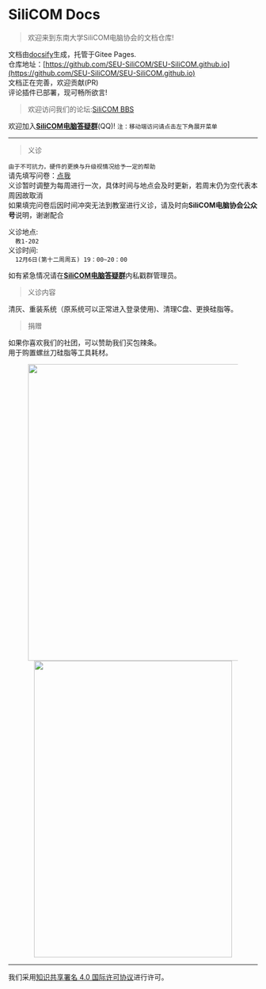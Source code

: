 # SiliCOM Docs

> 欢迎来到东南大学SiliCOM电脑协会的文档仓库!  

文档由[docsify](https://docsify.js.org/)生成，托管于Gitee Pages.  
仓库地址：[https://github.com/SEU-SiliCOM/SEU-SiliCOM.github.io](https://github.com/SEU-SiliCOM/SEU-SiliCOM.github.io)  
文档正在完善，欢迎贡献(PR)  
评论插件已部署，现可畅所欲言!  

> 欢迎访问我们的论坛:[SiliCOM BBS](https://rtfm.top/)

欢迎加入[**SiliCOM电脑答疑群**](https://qm.qq.com/cgi-bin/qm/qr?k=mAa_jeGQf3mkVqX0DBVvOmHzWXnSUcRB&jump_from=webapi&authKey=dCZkjIlbEIClYvl3ziEV2tb+QO8zGiuSzgpwNj7ckAPpeLKn3h66tY+McKgyTAqB)(QQ)! 
`注：移动端访问请点击左下角展开菜单`  

***
> 义诊  
  
`由于不可抗力，硬件的更换与升级视情况给予一定的帮助`  
请先填写问卷：[点我](https://docs.qq.com/form/page/DSnBqUnpFeW1acU1S?_w_tencentdocx_form=1)  
义诊暂时调整为每周进行一次，具体时间与地点会及时更新，若周末仍为空代表本周因故取消 
<br>如果填完问卷后因时间冲突无法到教室进行义诊，请及时向**SiliCOM电脑协会公众号**说明，谢谢配合
<br>

义诊地点:<br>
  &emsp;`教1-202 `<br>
义诊时间:<br>
  &emsp;`12月6日(第十二周周五) 19：00~20：00`<br>

如有紧急情况请在[**SiliCOM电脑答疑群**](https://qm.qq.com/cgi-bin/qm/qr?k=mAa_jeGQf3mkVqX0DBVvOmHzWXnSUcRB&jump_from=webapi&authKey=dCZkjIlbEIClYvl3ziEV2tb+QO8zGiuSzgpwNj7ckAPpeLKn3h66tY+McKgyTAqB)内私戳群管理员。  

>义诊内容

清灰、重装系统（原系统可以正常进入登录使用)、清理C盘、更换硅脂等。

<!--如急需维修可尝试联系[急诊名单](https://docs.qq.com/sheet/DVmVzcFhyTE5BRWZT?tab=BB08J2) -->

<!--本协会目前对急诊与义诊的工作范围划分如下<img src="https://s2.loli.net/2022/11/27/SLw3yNGM5VOQzcU.png" width = "900" height = "300"/>-->

> 捐赠  

如果你喜欢我们的社团，可以赞助我们买包辣条。  
用于购置螺丝刀硅脂等工具耗材。  
<center>
<figure>
<img src="https://s2.loli.net/2024/10/06/odV5PMSCUavGBAR.png" width = "440" height = "600"/>
<img src="https://s2.loli.net/2024/10/06/TqFICtodnxKjzeg.png" width = "400" height = "600"/>
</figure>
</center>
<!-- <font face="微软雅黑" color=red size=6>拆机属于风险操作，请务必认真阅读问卷内容。如求万无一失请去售后寻求专业人士帮助。</font> -->  

***
<a rel="license" href="http://creativecommons.org/licenses/by/4.0/"></a>我们采用<a rel="license" href="http://creativecommons.org/licenses/by/4.0/deed.zh">知识共享署名 4.0 国际许可协议</a>进行许可。  
